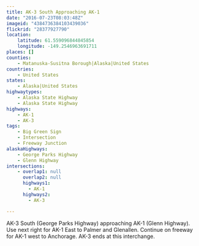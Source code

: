 ```yaml
---
title: AK-3 South Approaching AK-1
date: "2016-07-23T08:03:48Z"
imageid: "4384736384103439036"
flickrid: "28377927790"
location:
    latitude: 61.559096844845854
    longitude: -149.2546963691711
places: []
counties:
    - Matanuska-Susitna Borough|Alaska|United States
countries:
    - United States
states:
    - Alaska|United States
highwaytypes:
    - Alaska State Highway
    - Alaska State Highway
highways:
    - AK-1
    - AK-3
tags:
    - Big Green Sign
    - Intersection
    - Freeway Junction
alaskaHighways:
    - George Parks Highway
    - Glenn Highway
intersections:
    - overlap1: null
      overlap2: null
      highways1:
        - AK-1
      highways2:
        - AK-3

---
```

AK-3 South (George Parks Highway) approaching AK-1 (Glenn Highway).  Use next right for AK-1 East to Palmer and Glenallen.  Continue on freeway for AK-1 west to Anchorage.  AK-3 ends at this interchange.